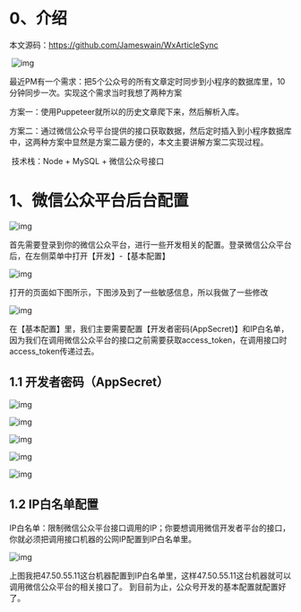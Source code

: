 # 0、介绍

本文源码：<https://github.com/Jameswain/WxArticleSync> 

​    ![img](https://raw.githubusercontent.com/Jameswain/WxArticleSync/master/images/001.png)

​    最近PM有一个需求：把5个公众号的所有文章定时同步到小程序的数据库里，10分钟同步一次。实现这个需求当时我想了两种方案

方案一：使用Puppeteer就所以的历史文章爬下来，然后解析入库。

方案二：通过微信公众号平台提供的接口获取数据，然后定时插入到小程序数据库中，这两种方案中显然是方案二最方便的，本文主要讲解方案二实现过程。

​    技术栈：Node + MySQL + 微信公众号接口



# 1、微信公众平台后台配置

![img](https://raw.githubusercontent.com/Jameswain/WxArticleSync/master/images/002.png)

​    首先需要登录到你的微信公众平台，进行一些开发相关的配置。登录微信公众平台后，在左侧菜单中打开【开发】-【基本配置】

![img](https://raw.githubusercontent.com/Jameswain/WxArticleSync/master/images/003.png)

打开的页面如下图所示，下图涉及到了一些敏感信息，所以我做了一些修改 

![img](https://raw.githubusercontent.com/Jameswain/WxArticleSync/master/images/004.png)

​	在【基本配置】里，我们主要需要配置【开发者密码(AppSecret)】和IP白名单，因为我们在调用微信公众平台的接口之前需要获取access_token，在调用接口时access_token传递过去。 

## 1.1 开发者密码（AppSecret）

![img](https://raw.githubusercontent.com/Jameswain/WxArticleSync/master/images/005.png)

![img](https://raw.githubusercontent.com/Jameswain/WxArticleSync/master/images/006.png)

![img](https://raw.githubusercontent.com/Jameswain/WxArticleSync/master/images/007.png)

![img](https://raw.githubusercontent.com/Jameswain/WxArticleSync/master/images/008.png)

![img](https://raw.githubusercontent.com/Jameswain/WxArticleSync/master/images/009.png)

## 1.2 IP白名单配置

​    IP白名单：限制微信公众平台接口调用的IP；你要想调用微信开发者平台的接口，你就必须把调用接口机器的公网IP配置到IP白名单里。

![img](https://raw.githubusercontent.com/Jameswain/WxArticleSync/master/images/010.png)

上图我把47.50.55.11这台机器配置到IP白名单里，这样47.50.55.11这台机器就可以调用微信公众平台的相关接口了。 到目前为止，公众号开发的基本配置就配置好了。





















